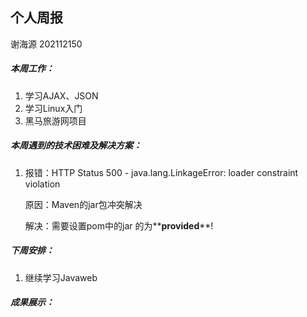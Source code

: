## 个人周报

谢海源 202112150

##### 本周工作：

1. 学习AJAX、JSON
1. 学习Linux入门
1. 黑马旅游网项目

##### 本周遇到的技术困难及解决方案：

1. 报错：HTTP Status 500 - java.lang.LinkageError: loader constraint violation

   原因：Maven的jar包冲突解决

   解决：需要设置pom中的jar 的为**<scope>**provided**</scope>**!


##### 下周安排：

1. 继续学习Javaweb

##### 成果展示：
